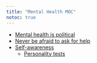 ```yaml
---
title: "Mental Health MOC"
notoc: true
---
```


- [Mental health is political](notes/soc-sci/politics/mh-political.md)
- [Never be afraid to ask for help](notes/perdev/mh/help.md)
- [Self-awareness](notes/perdev/mh/self-awareness.md)
	- [Personality tests](notes/perdev/mh/personality-tests.md)